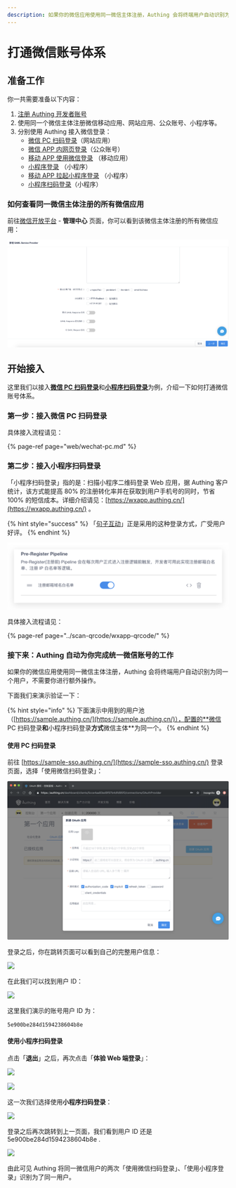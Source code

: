 ```yaml
---
description: 如果你的微信应用使用同一微信主体注册，Authing 会将终端用户自动识别为同一个用户，不需要你进行额外操作。
---
```


# 打通微信账号体系

## 准备工作 <a id="prepare"></a>

你一共需要准备以下内容：

1. [注册 Authing 开发者账号](../quickstart/create-authing-account.md)
2. 使用同一个微信主体注册微信移动应用、网站应用、公众账号、小程序等。
3. 分别使用 Authing 接入微信登录：
   * [微信 PC 扫码登录](web/wechat-pc.md)（网站应用）
   * [微信 APP 内网页登录](web/wechat-mp.md)（公众账号）
   * [移动 APP 使用微信登录](mobile/wechat.md) （移动应用）
   * [小程序登录](miniprogram/miniprogram/) （小程序）
   * [移动 APP 拉起小程序登录](miniprogram/app2wxapp.md) （小程序）
   * [小程序扫码登录](../scan-qrcode/wxapp-qrcode/)（小程序）

### 如何查看同一微信主体注册的所有微信应用 <a id="wechat"></a>

前往[微信开放平台](https://open.weixin.qq.com/) - **管理中心** 页面，你可以看到该微信主体注册的所有微信应用：

![](../.gitbook/assets/image%20%28116%29.png)

## 开始接入 <a id="start"></a>

这里我们以接入[**微信 PC 扫码登录**](web/wechat-pc.md)和[**小程序扫码登录**](../scan-qrcode/wxapp-qrcode/)为例，介绍一下如何打通微信账号体系。

### 第一步：接入微信 PC 扫码登录 <a id="wechat-pc"></a>

具体接入流程请见：

{% page-ref page="web/wechat-pc.md" %}

### 第二步：接入小程序扫码登录 <a id="wechat-miniprogram"></a>

「小程序扫码登录」指的是：扫描小程序二维码登录 Web 应用，据 Authing 客户统计，该方式能提高 80% 的注册转化率并在获取到用户手机号的同时，节省 100% 的短信成本。详细介绍请见：[https://wxapp.authing.cn/](https://wxapp.authing.cn/) 。

{% hint style="success" %}
「[句子互动](https://botorange.com/)」正是采用的这种登录方式，广受用户好评。
{% endhint %}

![](../.gitbook/assets/image%20%28608%29.png)

具体接入流程请见：

{% page-ref page="../scan-qrcode/wxapp-qrcode/" %}

### 接下来：Authing 自动为你完成统一微信账号的工作 <a id="authing"></a>

如果你的微信应用使用同一微信主体注册，Authing 会将终端用户自动识别为同一个用户，不需要你进行额外操作。

下面我们来演示验证一下：

{% hint style="info" %}
下面演示中用到的用户池（[https://sample.authing.cn/](https://sample.authing.cn/)），配置的**微信 PC 扫码登录**和**小程序扫码登录**方式**微信主体**为同一个。
{% endhint %}

#### 使用 PC 扫码登录 

前往 [https://sample-sso.authing.cn/](https://sample-sso.authing.cn/) 登录页面，选择「使用微信扫码登录」：

![](../.gitbook/assets/image%20%2857%29.png)

登录之后，你在跳转页面可以看到自己的完整用户信息：

![](https://cdn.authing.cn/blog/20200410140449.png)

在此我们可以找到用户 ID：

![](https://cdn.authing.cn/blog/20200410140530.png)

这里我们演示的账号用户 ID 为：

```text
5e900be284d1594238604b8e
```

#### 使用小程序扫码登录

点击「**退出**」之后，再次点击「**体验 Web 端登录**」：

![](https://cdn.authing.cn/blog/20200410140630.png)

![](https://cdn.authing.cn/blog/20200410140706.png)

这一次我们选择使用**小程序扫码登录**：

![](https://cdn.authing.cn/blog/20200410140810.png)

登录之后再次跳转到上一页面，我们看到用户 ID 还是 5e900be284d1594238604b8e .

![](https://cdn.authing.cn/blog/20200410140856.png)

由此可见 Authing 将同一微信用户的两次「使用微信扫码登录」、「使用小程序登录」识别为了同一用户。


